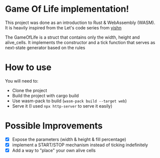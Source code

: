 # Game Of Life implementation!

This project was done as an introduction to Rust & WebAssembly (WASM). It is heavily inspired from the Let's code series from [yishn](https://www.youtube.com/playlist?list=PLtTT8p-gjGEdGzZ0ET2bwNnA6iP_mmmrv)

The GameOfLife is a struct that contains only the width, height and alive_cells. It implements the constructor and a tick function that serves as next-state generator based on the rules

# How to use

You will need to:

- Clone the project
- Build the project with cargo build
- Use wasm-pack to build (`wasm-pack build --target web`)
- Serve it (I used `npx http-server` to serve it easily)

# Possible Improvements

- [x] Expose the parameters (width & height & fill percentage)
- [x] implement a START/STOP mechanism instead of ticking indefinitely
- [x] Add a way to "place" your own alive cells
